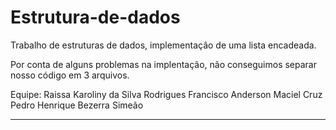 # Estrutura-de-dados
Trabalho de estruturas de dados, implementaçâo de uma lista encadeada.

Por conta de alguns problemas na implentação, não conseguimos separar nosso código em 3 arquivos.

Equipe:
Raissa Karoliny da Silva Rodrigues
Francisco Anderson Maciel Cruz
Pedro Henrique Bezerra Simeão

-----------------------------------------------------------------------------------------------------
